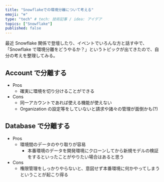 ```yaml
---
title: "Snowflakeでの環境分離について考える"
emoji: "❄️"
type: "tech" # tech: 技術記事 / idea: アイデア
topics: ["Snowflake"]
published: false
---
```



最近 Snowflake 関係で登壇したり、イベントでいろんな方と話す中で、「Snowflake で環境分離をどうやるか？」というトピックが出てきたので、自分の考えを整理してみる。

## Account で分離する

* Pros
  * 確実に環境を切り分けることができる
* Cons
  * 同一アカウントであれば使える機能が使えない
  * Organization の設定等をしていないと請求や諸々の管理が面倒かも(?)

## Database で分離する

* Pros
  * 環境間のデータのやり取りが容易
    * 本番環境のデータを開発環境にクローンしてから新規モデルの検証をするといったことがやりたい場合はあると思う
* Cons
  * 権限管理をしっかりやらないと、意図せず本番環境に何かやってしまうということが起こり得る
